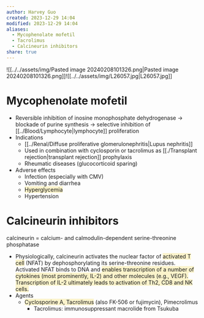 ```yaml
---
author: Harvey Guo
created: 2023-12-29 14:04
modified: 2023-12-29 14:04
aliases:
  - Mycophenolate mofetil
  - Tacrolimus
  - Calcineurin inhibitors
share: true
---
```

![[../../assets/img/Pasted image 20240208101326.png|Pasted image 20240208101326.png]]![[../../assets/img/L26057.jpg|L26057.jpg]]

# Mycophenolate mofetil
- Reversible inhibition of inosine monophosphate dehydrogenase → blockade of purine synthesis → selective inhibition of [[../Blood/Lymphocyte|lymphocyte]] proliferation
- Indications
	- [[../Renal/Diffuse proliferative glomerulonephritis|Lupus nephritis]]
	- Used in combination with cyclosporin or tacrolimus as [[./Transplant rejection|transplant rejection]] prophylaxis
	- Rheumatic diseases (glucocorticoid sparing)
- Adverse effects
	- Infection (especially with CMV)
	- Vomiting and diarrhea
	- <span style="background:rgba(240, 200, 0, 0.2)">Hyperglycemia</span>
	- Hypertension
# Calcineurin inhibitors
calcineurin = calcium- and calmodulin-dependent serine-threonine phosphatase
- Physiologically, calcineurin activates the nuclear factor of <span style="background:rgba(240, 200, 0, 0.2)">activated T cell</span> (NFAT) by dephosphorylating its serine-threonine residues. Activated NFAT binds to DNA and <span style="background:rgba(240, 200, 0, 0.2)">enables transcription of a number of cytokines (most prominently, IL-2) and other molecules (e.g., VEGF). Transcription of IL-2 ultimately leads to activation of Th2, CD8 and NK cells.</span>
- Agents
	- <span style="background:rgba(240, 200, 0, 0.2)">Cyclosporine A, Tacrolimus</span> (also FK-506 or fujimycin), Pimecrolimus
		- Tacrolimus: immunosuppressant macrolide from Tsukuba